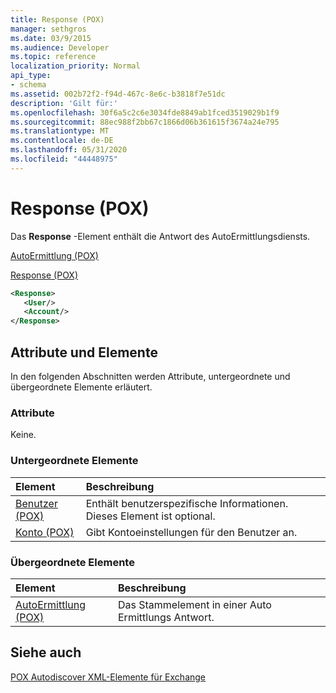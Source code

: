 ```yaml
---
title: Response (POX)
manager: sethgros
ms.date: 03/9/2015
ms.audience: Developer
ms.topic: reference
localization_priority: Normal
api_type:
- schema
ms.assetid: 002b72f2-f94d-467c-8e6c-b3818f7e51dc
description: 'Gilt für:'
ms.openlocfilehash: 30f6a5c2c6e3034fde8849ab1fced3519029b1f9
ms.sourcegitcommit: 88ec988f2bb67c1866d06b361615f3674a24e795
ms.translationtype: MT
ms.contentlocale: de-DE
ms.lasthandoff: 05/31/2020
ms.locfileid: "44448975"
---
```

# <a name="response-pox"></a>Response (POX)


  
Das **Response** -Element enthält die Antwort des AutoErmittlungsdiensts. 
  
[AutoErmittlung (POX)](autodiscover-pox.md)
  
[Response (POX)](response-pox.md)
  
```xml
<Response>
   <User/>
   <Account/>
</Response>
```

## <a name="attributes-and-elements"></a>Attribute und Elemente

In den folgenden Abschnitten werden Attribute, untergeordnete und übergeordnete Elemente erläutert.
  
### <a name="attributes"></a>Attribute

Keine.
  
### <a name="child-elements"></a>Untergeordnete Elemente

|**Element**|**Beschreibung**|
|:-----|:-----|
|[Benutzer (POX)](user-pox.md) <br/> |Enthält benutzerspezifische Informationen. Dieses Element ist optional.  <br/> |
|[Konto (POX)](account-pox.md) <br/> |Gibt Kontoeinstellungen für den Benutzer an.  <br/> |
   
### <a name="parent-elements"></a>Übergeordnete Elemente

|**Element**|**Beschreibung**|
|:-----|:-----|
|[AutoErmittlung (POX)](autodiscover-pox.md) <br/> |Das Stammelement in einer Auto Ermittlungs Antwort.  <br/> |
   
## <a name="see-also"></a>Siehe auch



[POX Autodiscover XML-Elemente für Exchange](pox-autodiscover-xml-elements-for-exchange.md)

